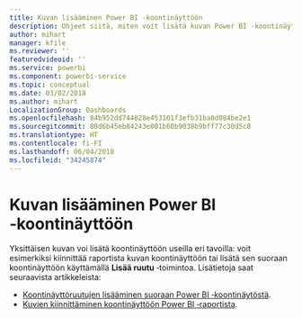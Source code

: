 ```yaml
---
title: Kuvan lisääminen Power BI ‑koontinäyttöön
description: Ohjeet siitä, miten voit lisätä kuvan Power BI ‑koontinäyttöön.
author: mihart
manager: kfile
ms.reviewer: ''
featuredvideoid: ''
ms.service: powerbi
ms.component: powerbi-service
ms.topic: conceptual
ms.date: 03/02/2018
ms.author: mihart
LocalizationGroup: Dashboards
ms.openlocfilehash: 84b952dd744028e453101f3efb31ba8d084be2e1
ms.sourcegitcommit: 80d6b45eb84243e801b60b9038b9bff77c30d5c8
ms.translationtype: HT
ms.contentlocale: fi-FI
ms.lasthandoff: 06/04/2018
ms.locfileid: "34245874"
---
```

# <a name="add-an-image-to-a-power-bi-dashboard"></a>Kuvan lisääminen Power BI ‑koontinäyttöön
Yksittäisen kuvan voi lisätä koontinäyttöön useilla eri tavoilla: voit esimerkiksi kiinnittää raportista kuvan koontinäyttöön tai lisätä sen suoraan koontinäyttöön käyttämällä **Lisää ruutu** ‑toimintoa.  Lisätietoja saat seuraavista artikkeleista:

* [Koontinäyttöruutujen lisääminen suoraan Power BI ‑koontinäytöstä](service-dashboard-add-widget.md).
* [Kuvien kiinnittäminen koontinäyttöön Power BI ‑raportista](service-dashboard-pin-tile-from-report.md).

